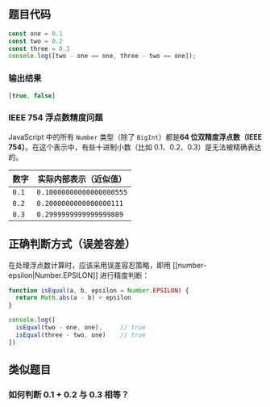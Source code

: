 ## 题目代码

```js
const one = 0.1
const two = 0.2
const three = 0.3
console.log([two - one == one, three - two == one]);
```

### 输出结果

```js
[true, false]
```

### IEEE 754 浮点数精度问题

JavaScript 中的所有 `Number` 类型（除了 `BigInt`）都是**64 位双精度浮点数（IEEE 754）**。在这个表示中，有些十进制小数（比如 0.1、0.2、0.3）是无法被精确表达的。

| 数字  | 实际内部表示（近似值）   |
| ----- | ------------------------ |
| `0.1` | `0.10000000000000000555` |
| `0.2` | `0.2000000000000000111`  |
| `0.3` | `0.2999999999999999889`  |

## 正确判断方式（误差容差）

在处理浮点数计算时，应该采用误差容忍策略，即用 [[number-epsilon|Number.EPSILON]] 进行精度判断：

```js
function isEqual(a, b, epsilon = Number.EPSILON) {
  return Math.abs(a - b) < epsilon
}

console.log([
  isEqual(two - one, one),     // true
  isEqual(three - two, one)    // true
])
```


## 类似题目

### 如何判断 0.1 + 0.2 与 0.3 相等？

